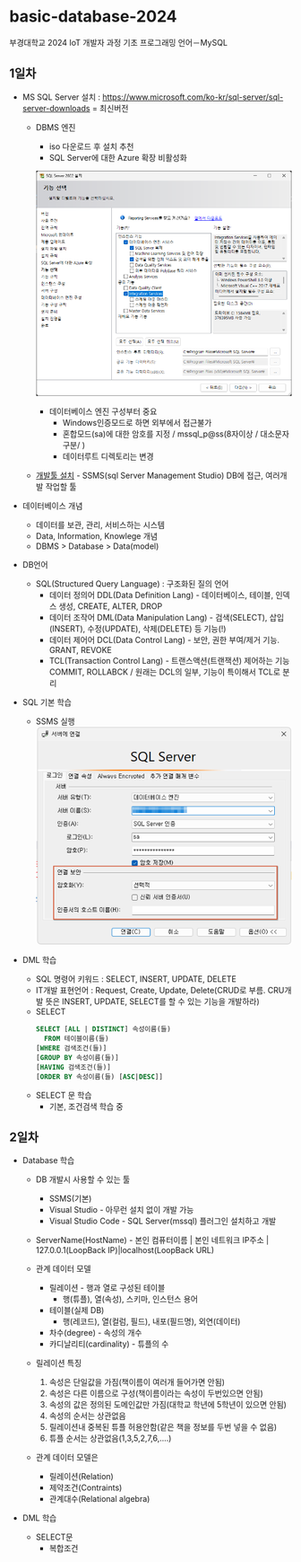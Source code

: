 # basic-database-2024
부경대학교 2024 IoT 개발자 과정 기초 프로그래밍 언어－MySQL


## 1일차
-  MS SQL Server 설치 : https://www.microsoft.com/ko-kr/sql-server/sql-server-downloads = 최신버전
    - DBMS 엔진 
        - iso 다운로드 후 설치 추천
        - SQL Server에 대한 Azure 확장 비활성화

        ![기능선택](https://raw.githubusercontent.com/JinyongSon/basic-database-2024/main/images/db001.png)

        - 데이터베이스 엔진 구성부터 중요
            - Windows인증모드로 하면 외부에서 접근불가
            - 혼합모드(sa)에 대한 암호를 지정 / mssql_p@ss(8자이상 / 대소문자 구분/ )
            - 데이터루트 디렉토리는 변경
    - [개발툴 설치](https://learn.microsoft.com/ko-kr/sql/ssms/download-sql-server-management-studio-ssms?view=sql-server-ver16)
            - SSMS(sql Server Management Studio) DB에 접근, 여러개발 작업할 툴

- 데이터베이스 개념
    - 데이터를 보관, 관리, 서비스하는 시스템
    - Data, Information, Knowlege 개념
    - DBMS > Database > Data(model)

- DB언어
    - SQL(Structured Query Language) : 구조화된 질의 언어
        - 데이터 정의어 DDL(Data Definition Lang) - 데이터베이스, 테이블, 인덱스 생성, CREATE, ALTER, DROP
        - 데이터 조작어 DML(Data Manipulation Lang) - 검색(SELECT), 삽입(INSERT), 수정(UPDATE), 삭제(DELETE) 등 기능(!)
        - 데이터 제어어 DCL(Data Control Lang) - 보안, 권한 부여/제거 기능. GRANT, REVOKE
        - TCL(Transaction Control Lang) - 트랜스액션(트랜잭션) 제어하는 기능 COMMIT, ROLLABCK / 원래는 DCL의 일부, 기능이 특이해서 TCL로 분리

- SQL 기본 학습
    - SSMS 실행
    ![SSMS로그인](https://raw.githubusercontent.com/JinyongSon/basic-database-2024/main/images/db002.png)
- DML 학습
    - SQL 명령어 키워드 : SELECT, INSERT, UPDATE, DELETE
    - IT개발 표현언어 : Request, Create, Update, Delete(CRUD로 부름. CRU개발 뜻은 INSERT, UPDATE, SELECT를 할 수 있는 기능을 개발하라)
    - SELECT
        ```sql
        SELECT [ALL | DISTINCT] 속성이름(들)
          FROM 테이블이름(들)
        [WHERE 검색조건(들)]
        [GROUP BY 속성이름(들)]
        [HAVING 검색조건(들)]
        [ORDER BY 속성이름(들) [ASC|DESC]]
        ```
    - SELECT 문 학습
        - 기본, 조건검색 학습 중    
## 2일차
- Database 학습
    - DB 개발시 사용할 수 있는 툴
        - SSMS(기본)
        - Visual Studio - 아무런 설치 없이 개발 가능
        - Visual Studio Code - SQL Server(mssql) 플러그인 설치하고 개발
    - ServerName(HostName) - 본인 컴퓨터이름 | 본인 네트워크 IP주소 | 127.0.0.1(LoopBack IP)|localhost(LoopBack URL)
    - 관계 데이터 모델
        - 릴레이션 - 행과 열로 구성된 테이블
            - 행(튜플), 열(속성), 스키마, 인스턴스 용어
        - 테이블(실제 DB)
            - 행(레코드), 열(컬럼, 필드), 내포(필드명), 외연(데이터)
        - 차수(degree) - 속성의 개수
        - 카디날리티(cardinality) - 튜플의 수

    - 릴레이션 특징
        1. 속성은 단일값을 가짐(책이름이 여러개 들어가면 안됨)
        2. 속성은 다른 이름으로 구성(책이름이라는 속성이 두번있으면 안됨)
        3. 속성의 값은 정의된 도메인값만 가짐(대학교 학년에 5학년이 있으면 안됨)
        4. 속성의 순서는 상관없음
        5. 릴레이션내 중복된 튜플 허용안함(같은 책을 정보를 두번 넣을 수 없음)
        6. 튜플 순서는 상관없음(1,3,5,2,7,6,....)

    - 관계 데이터 모델은
        - 릴레이션(Relation)
        - 제약조건(Contraints)
        - 관계대수(Relational algebra)

- DML 학습
    - SELECT문
        - 복합조건
